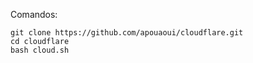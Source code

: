 Comandos:
```
git clone https://github.com/apouaoui/cloudflare.git
cd cloudflare
bash cloud.sh

```
